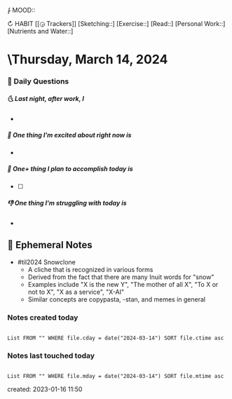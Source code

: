 ⨑ MOOD::

↻ HABIT [[◶ Trackers]]
[Sketching::]
[Exercise::]
[Read::]
[Personal Work::]
[Nutrients and Water::]

# \Thursday, March 14, 2024

### 📅 Daily Questions

##### 🌜 Last night, after work, I

-

##### 🙌 One thing I'm excited about right now is

-

##### 🚀 One+ thing I plan to accomplish today is

- [ ]

##### 👎 One thing I'm struggling with today is

-

## 📝 Ephemeral Notes

- #til2024 Snowclone
	- A cliche that is recognized in various forms
	- Derived from the fact that there are many Inuit words for "snow"
	- Examples include "X is the new Y", "The mother of all X", "To X or not to X", "X as a service", "X-AI"
	- Similar concepts are copypasta, -stan, and memes in general

### Notes created today

```dataview

List FROM "" WHERE file.cday = date("2024-03-14") SORT file.ctime asc

```

### Notes last touched today

```dataview

List FROM "" WHERE file.mday = date("2024-03-14") SORT file.mtime asc

```

created: 2023-01-16 11:50
